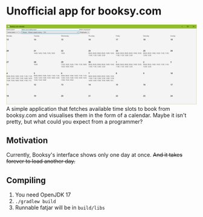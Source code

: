 Unofficial app for booksy.com
=============================
![Screenshot](/assets/screenshot.png?raw=true)
A simple application that fetches available time slots to book from booksy.com and visualises them in the form of a calendar.
Maybe it isn't pretty, but what could you expect from a programmer?

Motivation
----------
Currently, Booksy's interface shows only one day at once. ~~And it takes forever to load another day.~~

Compiling
---------
1. You need OpenJDK 17
2. `./gradlew build`
3. Runnable fatjar will be in `build/libs`